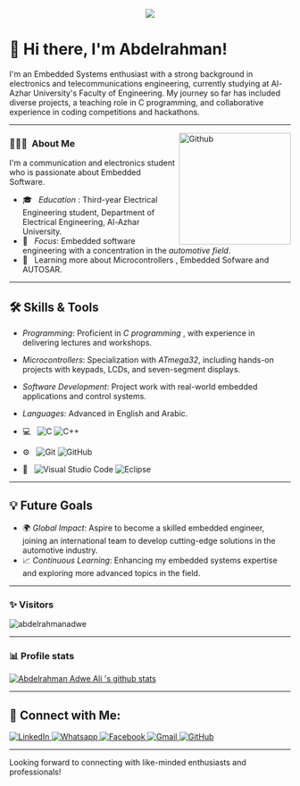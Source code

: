 <p align="center"><img src="https://i.imgur.com/A6bWGFl.gif"/></p>

# 👋 Hi there, I'm Abdelrahman!

I'm an Embedded Systems enthusiast with a strong background in electronics and telecommunications engineering, currently studying at Al-Azhar University's Faculty of Engineering. My journey so far has included diverse projects, a teaching role in C programming, and collaborative experience in coding competitions and hackathons.

---
<img width="200" align="right" alt="Github" src="https://user-images.githubusercontent.com/48678280/88862734-4903af80-d201-11ea-968b-9c939d88a37c.gif" />


<h3> 👨🏻‍💻 &nbsp;About Me </h3>

I'm a communication and electronics student who is passionate about Embedded Software.

- 🎓 &nbsp; *Education* : Third-year Electrical Engineering student, Department of Electrical Engineering, Al-Azhar University.
- 🚗 &nbsp;  *Focus*: Embedded software engineering with a concentration in the *automotive field*.
- 🌱 &nbsp; Learning more about Microcontrollers , Embedded Sofware and AUTOSAR.

---

## 🛠 Skills & Tools
- *Programming*: Proficient in *C programming* , with experience in delivering lectures and workshops.
- *Microcontrollers*: Specialization with *ATmega32*, including hands-on projects with keypads, LCDs, and seven-segment displays.
- *Software Development*: Project work with real-world embedded applications and control systems.
- *Languages*: Advanced in English and Arabic.

- 💻 &nbsp;
![C](https://img.shields.io/badge/-C-black?style=flat-square&logo=c)
![C++](https://img.shields.io/badge/-C++-333333?style=flat&logo=C%2B%2B&logoColor=00599C)

- ⚙ &nbsp;
![Git](https://img.shields.io/badge/-Git-333333?style=flat&logo=git)
![GitHub](https://img.shields.io/badge/-GitHub-333333?style=flat&logo=github)

- 🔧 &nbsp;
![Visual Studio Code](https://img.shields.io/badge/-Visual%20Studio%20Code-333333?style=flat&logo=visual-studio-code&logoColor=007ACC)
![Eclipse](https://img.shields.io/badge/-Eclipse-333333?style=flat&logo=eclipse-ide&logoColor=2C2255)

---

## 💡 Future Goals
- 🌍 *Global Impact*: Aspire to become a skilled embedded engineer, joining an international team to develop cutting-edge solutions in the automotive industry.
- 📈 *Continuous Learning*: Enhancing my embedded systems expertise and exploring more advanced topics in the field.

---

### ✨ Visitors 

<p align="left"> <img src="https://komarev.com/ghpvc/?username=abdelrahmanadwe" alt="abdelrahmanadwe" /> </p>

---

### 📊 Profile stats

[![Abdelrahman Adwe Ali 's github stats](https://github-readme-stats.vercel.app/api?username=abdelrahmanadwe&show_icons=true&title_color=fff&icon_color=79ff97&text_color=9f9f9f&bg_color=151515)](https://github.com/abdallah-shehawey/github-readme-stats)

---

## 🔗 Connect with Me:

<p align="left">
  <a href="https://www.linkedin.com/in/abdelrahman-adwe">
        <img src="https://img.shields.io/badge/linkedin-%230A66C2.svg?style=plastic&logo=linkedin&logoColor=white" alt="LinkedIn"/>
  </a>
  
   <a href="https://wa.me/+201093980406">
   <img src="https://img.shields.io/badge/whatsapp-%2325D366.svg?style=plastic&logo=whatsapp&logoColor=white" alt="Whatsapp"/>
  </a>

  <a href="https://www.facebook.com/AbdelrahmanAdwe">
        <img src="https://img.shields.io/badge/facebook-%231877F2.svg?style=plastic&logo=facebook&logoColor=white" alt="Facebook"/>
  </a>
  
  <a href="mailto:maradonabode@gmail.com">
    <img img src="https://img.shields.io/badge/gmail-%23EA4335.svg?style=plastic&logo=gmail&logoColor=white" alt="Gmail"/>
  </a>
  
  <a href="https://github.com/abdelrahmanadwe">
    <img src="https://img.shields.io/badge/github-%23181717.svg?style=plastic&logo=github&logoColor=white" alt="GitHub"/>
  </a>
  
</p>

---

Looking forward to connecting with like-minded enthusiasts and professionals!

